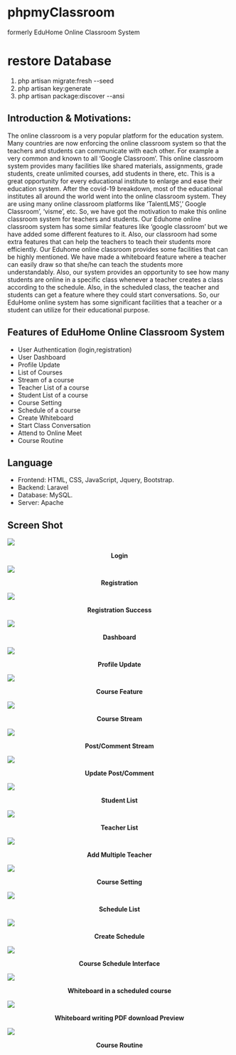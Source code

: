 # phpmyClassroom
formerly EduHome Online Classroom System

# restore Database
1. php artisan migrate:fresh --seed
2. php artisan key:generate
3. php artisan package:discover --ansi

## Introduction & Motivations:

The online classroom is a very popular platform for the education system. Many countries are now enforcing the online classroom  system so that the teachers and students can communicate with each other. For example a very common and known to all ‘Google Classroom’. This online classroom system provides many facilities like shared materials, assignments, grade students, create unlimited courses, add students in there, etc.  This is a great opportunity for every educational institute to enlarge and ease their education system. After the covid-19 breakdown, most of the educational institutes all around the world went into the online classroom system. They are using many online classroom platforms like ‘TalentLMS’,’ Google Classroom’, ‘visme’, etc. So, we have got the motivation to make this online classroom system for teachers and students. 
Our Eduhome online classroom system has some similar features like ‘google classroom’ but we have added some different features to it. Also, our classroom had some extra features that can help the teachers to teach their students more efficiently. Our Eduhome online classroom provides some facilities that can be highly mentioned. We have made a whiteboard feature where a teacher can easily draw so that she/he can teach the students more understandably. Also, our system provides an opportunity to see how many students are online in a specific class whenever a teacher creates a class according to the schedule. Also, in the scheduled class, the teacher and students can get a feature where they could start conversations. So, our EduHome online system has some significant facilities that a teacher or a student can utilize for their educational purpose.

## Features of EduHome Online Classroom System
- User Authentication (login,registration)
- User Dashboard
- Profile Update 
- List of Courses  
- Stream of a course
- Teacher List of a course 
- Student List of a course
- Course Setting
- Schedule of a course
- Create Whiteboard 
- Start Class Conversation
- Attend to Online Meet
- Course Routine 

Language
----------------------------------------------------
- Frontend: HTML, CSS, JavaScript, Jquery, Bootstrap.
- Backend: Laravel
- Database: MySQL.
- Server: Apache

Screen Shot
-----------------------
<img src="https://github.com/dineshkummarc/phpmyClassroom/blob/master/InterfacePicture/login.png">
<p align="center"><b>Login</b></p>
<img src="https://github.com/dineshkummarc/phpmyClassroom/blob/master/InterfacePicture/register.png">
<p align="center"><b>Registration</b></p>
<img src="https://github.com/dineshkummarc/phpmyClassroom/blob/master/InterfacePicture/register_success.png">
<p align="center"><b>Registration Success</b></p>
<img src="https://github.com/dineshkummarc/phpmyClassroom/blob/master/InterfacePicture/dashboard.png">
<p align="center"><b>Dashboard</b></p>
<img src="https://github.com/dineshkummarc/phpmyClassroom/blob/master/InterfacePicture/profile_setting.png">
<p align="center"><b>Profile Update</b></p>
<img src="https://github.com/dineshkummarc/phpmyClassroom/blob/master/InterfacePicture/course_list.png">
<p align="center"><b>Course Feature</b></p>
<img src="https://github.com/dineshkummarc/phpmyClassroom/blob/master/InterfacePicture/stream.png">
<p align="center"><b>Course Stream</b></p>
<img src="https://github.com/dineshkummarc/phpmyClassroom/blob/master/InterfacePicture/strem1.png">
<p align="center"><b>Post/Comment Stream </b></p>
<img src="https://github.com/dineshkummarc/phpmyClassroom/blob/master/InterfacePicture/strem2_update.png">
<p align="center"><b>Update Post/Comment</b></p>
<img src="https://github.com/dineshkummarc/phpmyClassroom/blob/master/InterfacePicture/Student_list.png">
<p align="center"><b>Student List</b></p>
<img src="https://github.com/dineshkummarc/phpmyClassroom/blob/master/InterfacePicture/teacher_list.png">
<p align="center"><b>Teacher List</b></p>
<img src="https://github.com/dineshkummarc/phpmyClassroom/blob/master/InterfacePicture/add_teacher.png">
<p align="center"><b>Add Multiple Teacher</b></p>
<img src="https://github.com/dineshkummarc/phpmyClassroom/blob/master/InterfacePicture/course_setting.png">
<p align="center"><b>Course Setting</b></p>
<img src="https://github.com/dineshkummarc/phpmyClassroom/blob/master/InterfacePicture/schedule_listt.png">
<p align="center"><b>Schedule List</b></p>
<img src="https://github.com/dineshkummarc/phpmyClassroom/blob/master/InterfacePicture/create_schedule.png">
<p align="center"><b>Create Schedule</b></p>
<img src="https://github.com/dineshkummarc/phpmyClassroom/blob/master/InterfacePicture/schedule_interface.png">
<p align="center"><b>Course Schedule Interface</b></p>
<img src="https://github.com/dineshkummarc/phpmyClassroom/blob/master/InterfacePicture/whiteboard.png">
<p align="center"><b>Whiteboard in a scheduled course</b></p>
<img src="https://github.com/dineshkummarc/phpmyClassroom/blob/master/InterfacePicture/whiteboard_pdf.png">
<p align="center"><b>Whiteboard writing PDF download Preview</b></p>
<img src="https://github.com/dineshkummarc/phpmyClassroom/blob/master/InterfacePicture/routine.png">
<p align="center"><b>Course Routine</b></p>